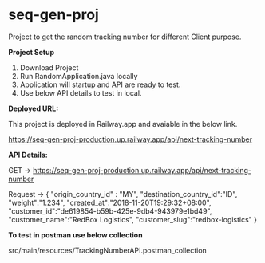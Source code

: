 # seq-gen-proj
Project to get the random tracking number for different Client purpose.

**Project Setup**

1. Download Project
2. Run RandomApplication.java locally
3. Application will startup and API are ready to test.
4. Use below API details to test in local.

**Deployed URL:**

This project is deployed in Railway.app and avaiable in the below link.

https://seq-gen-proj-production.up.railway.app/api/next-tracking-number

**API Details:**

GET -> https://seq-gen-proj-production.up.railway.app/api/next-tracking-number

Request -> {
    "origin_country_id" : "MY",
    "destination_country_id":"ID",
    "weight":"1.234",
    "created_at":"2018-11-20T19:29:32+08:00",
    "customer_id":"de619854-b59b-425e-9db4-943979e1bd49",
    "customer_name":"RedBox Logistics",
    "customer_slug":"redbox-logistics"
}

**To test in postman use below collection**

src/main/resources/TrackingNumberAPI.postman_collection

